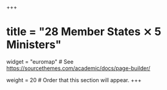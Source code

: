 +++
# title = "28 Member States ⨯ 5 Ministers"

widget = "euromap"  # See https://sourcethemes.com/academic/docs/page-builder/

weight = 20  # Order that this section will appear.
+++

